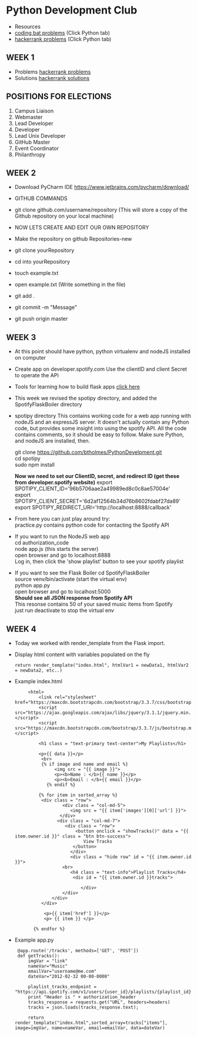 # Python Development Club
 * Resources
* [coding bat problems](https://codingbat.com) (Click Python tab) 
* [hackerrank problems](https://hackerrank.com) (Click Python tab) 
	
## WEEK 1
* Problems [hackerrank problems](https://www.hackerrank.com/domains/python/py-introduction)
 * Solutions [hackerrank solutions](https://github.com/arsho/Hackerrank_Python_Domain_Solutions/tree/master/Introduction)
 
## POSITIONS FOR ELECTIONS 
1. Campus Liaison
2. Webmaster
3. Lead Developer
4. Developer
5. Lead Unix Developer     
6. GitHub Master
7. Event Coordinator 
8. Philanthropy

## WEEK 2
 * Download PyCharm IDE https://www.jetbrains.com/pycharm/download/

 * GITHUB COMMANDS 
  * git clone github.com/username/repository  (This will store a copy of the Github repository on your local machine) 
	
	
  * NOW LETS CREATE AND EDIT OUR OWN REPOSITORY
  * Make the repository on github Repositories-new
  * git clone yourRepository
  * cd into yourRepository
  * touch example.txt
  * open example.txt (Write something in the file) 
  * git add .
  * git commit -m "Message" 
  * git push origin master
	
## WEEK 3
 * At this point should have python, python virtualenv and nodeJS installed on computer

 * Create app on developer.spotify.com 
    Use the clientID and client Secret to operate the API 

 * Tools for learning how to build flask apps 
    [click here](http://file.allitebooks.com/20150530/Flask%20Web%20Development.pdf)
    
 * This week we revised the spotipy directory, and added the SpotifyFlaskBoiler directory
  * spotipy directory
    This contains working code for a web app running with nodeJS and an expressJS server. It doesn't 
    actually contain any Python code, but provides some insight into using the spotify API. 
    All the code contains comments, so it should be easy to follow. 
    Make sure Python, and nodeJS are installed, then.

    git clone https://github.com/btholmes/PythonDevelpment.git  
    cd spotipy   
    sudo npm install 
    
    **Now we need to set our ClientID, secret, and redirect ID (get these from developer.spotify website)**
    export SPOTIPY_CLIENT_ID='96b5706aae2a49989ed8c0c8ae57004e'  
    export SPOTIPY_CLIENT_SECRET='6d2af12564b34d76b8602fdabf27da89'  
    export SPOTIPY_REDIRECT_URI='http://localhost:8888/callback'  

  * From here you can just play around try:   
    practice.py contains python code for contacting the Spotify API   
    
  * If you want to run the NodeJS web app  
    cd authorization_code  
    node app.js (this starts the server)  
    open browser and go to localhost:8888  
    Log in, then click the 'show playlist' button to see your spotify playlist  

  * If you want to see the Flask Boiler 
    cd SpotifyFlaskBoiler  
    source venv/bin/activate (start the virtual env)  
    python app.py  
    open browser and go to localhost:5000  
    **Should see all JSON response from Spotify API**  
    This resonse contains 50 of your saved music items from Spotify  
    just run deactivate to stop the virtual env  


## WEEK 4
 * Today we worked with render_template from the Flask import. 
  * Display html content with variables populated on the fly
     
        return render_template("index.html", htmlVar1 = newData1, htmlVar2 = newData2, etc..)

 * Example index.html 
 	
			<html>
				<link rel="stylesheet" href="https://maxcdn.bootstrapcdn.com/bootstrap/3.3.7/css/bootstrap.min.css">
				<script src="https://ajax.googleapis.com/ajax/libs/jquery/3.1.1/jquery.min.js"></script>
				<script src="https://maxcdn.bootstrapcdn.com/bootstrap/3.3.7/js/bootstrap.min.js"></script>            

    			<h1 class = "text-primary text-center">My Playlists</h1>

        		<p>{{ data }}</p>
       			 <br>
       			 {% if image and name and email %}
      			      <img src = "{{ image }}">
      			      <p><b>Name : </b>{{ name }}</p>
      			      <p><b>Email : </b>{{ email }}</p>
     			   {% endif %}

    			{% for item in sorted_array %}
   			     <div class = "row">
   				         <div class = "col-md-5">
			                <img src = "{{ item['images'][0]['url'] }}">
			            </div>
 			           <div class = "col-md-7">
  			              <div class = "row">
  			                  <button onclick = "showTracks()" data = "{{ item.owner.id }}" class = "btn btn-success">
   			                     View Tracks
   			                 </button>
    			            </div>
    			            <div class = "hide row" id = "{{ item.owner.id }}">
   			             <br>
    			            <h4 class = "text-info">Playlist Tracks</h4>
   			                 <div id = "{{ item.owner.id }}tracks">
    
    			                </div>
   			             </div>
   			         </div>
   			     </div>

  			      <p>{{ item['href'] }}</p>
  			      <p> {{ item }} </p>

  			  {% endfor %}

 * Example app.py 

        @app.route('/tracks', methods=['GET', 'POST'])
        def getTracks():
            imgVar = "link"
            nameVar="Music"
            emailVar="username@me.com"
            dateVar="2012-02-32 00-00-0000"
            
            playlist_tracks_endpoint = "https://api.spotify.com/v1/users/{user_id}/playlists/{playlist_id}/tracks".format(user_id="spotify_netherlands",playlist_id="3r8ok7gRfb23XIQTZ3ttOK")
            print "Header is " + authorization_header
            tracks_response = requests.get("URL", headers=headers)
            tracks = json.loads(tracks_response.text);

            return render_template("index.html",sorted_array=tracks["items"], image=imgVar, name=nameVar, email=emailVar, data=dateVar)

